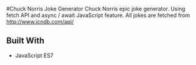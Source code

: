 #Chuck Norris Joke Generator 
Chuck Norris epic joke generator. Using fetch API and async / await JavaScript feature.
All jokes are fetched from http://www.icndb.com/api/

## Built With
* JavaScript ES7